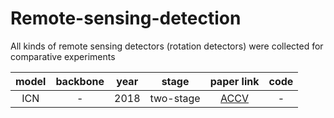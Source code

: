 # Remote-sensing-detection
All kinds of remote sensing detectors (rotation detectors) were collected for comparative experiments

|model| backbone | year|stage| paper link|code|
|:--:|:--:|:--:|:--:|:--:|:--:|
| ICN |   -     |2018|two-stage|[ACCV](https://arxiv.org/pdf/1807.02700.pdf)|-|

